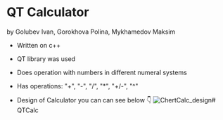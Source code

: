 # QT Calculator 
by Golubev Ivan, Gorokhova Polina, Mykhamedov Maksim

- Written on c++
- QT library was used
- Does operation with numbers in different numeral systems
- Has operations: "+", "-", "/", "*", "+/-", "^"

- Design of Calculator you can can see below 👇
  ![ChertCalc_design](https://github.com/GorokhovaPolina/QTCalc/assets/128795394/89510383-7227-4c34-9b5c-38c4ca839a7d)# QTCalc

